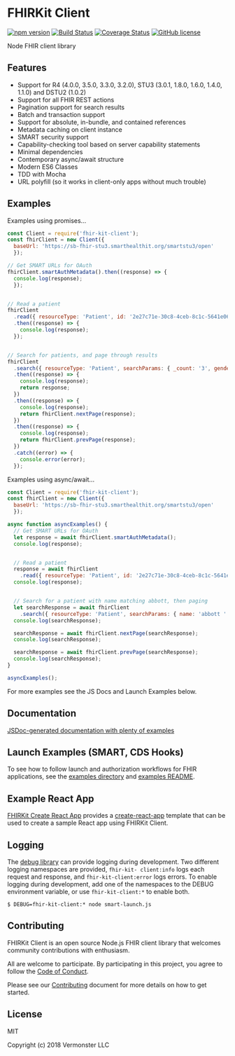 # FHIRKit Client
[![npm version](https://badge.fury.io/js/fhir-kit-client.svg)](https://badge.fury.io/js/fhir-kit-client)
[![Build Status](https://travis-ci.org/Vermonster/fhir-kit-client.svg?branch=master)](https://travis-ci.org/Vermonster/fhir-kit-client)
[![Coverage Status](https://coveralls.io/repos/github/Vermonster/fhir-kit-client/badge.svg?branch=master)](https://coveralls.io/github/Vermonster/fhir-kit-client?branch=master)
[![GitHub license](https://img.shields.io/github/license/Vermonster/fhir-kit-client.svg)](https://github.com/Vermonster/fhir-kit-client/blob/master/LICENSE)

Node FHIR client library

## Features

* Support for R4 (4.0.0, 3.5.0, 3.3.0, 3.2.0), STU3 (3.0.1, 1.8.0, 1.6.0, 1.4.0, 1.1.0) and DSTU2 (1.0.2)
* Support for all FHIR REST actions
* Pagination support for search results
* Batch and transaction support
* Support for absolute, in-bundle, and contained references
* Metadata caching on client instance
* SMART security support
* Capability-checking tool based on server capability statements
* Minimal dependencies
* Contemporary async/await structure
* Modern ES6 Classes
* TDD with Mocha
* URL polyfill (so it works in client-only apps without much trouble)

## Examples

Examples using promises...

```javascript
const Client = require('fhir-kit-client');
const fhirClient = new Client({
  baseUrl: 'https://sb-fhir-stu3.smarthealthit.org/smartstu3/open'
  });

// Get SMART URLs for OAuth
fhirClient.smartAuthMetadata().then((response) => {
  console.log(response);
  });


// Read a patient
fhirClient
  .read({ resourceType: 'Patient', id: '2e27c71e-30c8-4ceb-8c1c-5641e066c0a4' })
  .then((response) => {
    console.log(response);
  });


// Search for patients, and page through results
fhirClient
  .search({ resourceType: 'Patient', searchParams: { _count: '3', gender: 'female' } })
  .then((response) => {
    console.log(response);
    return response;
  })
  .then((response) => {
    console.log(response);
    return fhirClient.nextPage(response);
  })
  .then((response) => {
    console.log(response);
    return fhirClient.prevPage(response);
  })
  .catch((error) => {
    console.error(error);
  });
```

Examples using async/await...

```javascript
const Client = require('fhir-kit-client');
const fhirClient = new Client({
  baseUrl: 'https://sb-fhir-stu3.smarthealthit.org/smartstu3/open'
  });

async function asyncExamples() {
  // Get SMART URLs for OAuth
  let response = await fhirClient.smartAuthMetadata();
  console.log(response);


  // Read a patient
  response = await fhirClient
    .read({ resourceType: 'Patient', id: '2e27c71e-30c8-4ceb-8c1c-5641e066c0a4' });
  console.log(response);


  // Search for a patient with name matching abbott, then paging
  let searchResponse = await fhirClient
    .search({ resourceType: 'Patient', searchParams: { name: 'abbott ' } })
  console.log(searchResponse);

  searchResponse = await fhirClient.nextPage(searchResponse);
  console.log(searchResponse);

  searchResponse = await fhirClient.prevPage(searchResponse);
  console.log(searchResponse);
}

asyncExamples();
```

For more examples see the JS Docs and Launch Examples below.

## Documentation

[JSDoc-generated documentation with plenty of examples](https://vermonster.github.io/fhir-kit-client/fhir-kit-client/1.2.2/index.html)

## Launch Examples (SMART, CDS Hooks)

To see how to follow launch and authorization workflows for FHIR applications,
see the [examples directory](./examples/) and [examples README](./examples/README.md).

## Example React App

[FHIRKit Create React App](https://github.com/Vermonster/fhir-kit-create-react)
provides a [create-react-app](https://github.com/facebook/create-react-app)
template that can be used to create a sample React app using FHIRKit Client.

## Logging

The [debug library](https://www.npmjs.com/package/debug) can provide logging
during development. Two different logging namespaces are provided, `fhir-kit-
client:info` logs each request and response, and `fhir-kit-client:error` logs
errors. To enable logging during development, add one of the namespaces to the
DEBUG environment variable, or use `fhir-kit-client:*` to enable both.

```
$ DEBUG=fhir-kit-client:* node smart-launch.js
```

## Contributing

FHIRKit Client is an open source Node.js FHIR client library that welcomes
community contributions with enthusiasm.

All are welcome to participate. By participating in this project, you agree to
follow the [Code of
Conduct](https://github.com/Vermonster/fhir-kit-client/blob/master/CODE_OF_CONDUCT.md).

Please see our
[Contributing](https://github.com/Vermonster/fhir-kit-client/blob/master/CONTRIBUTING.md)
document for more details on how to get started.

## License

MIT

Copyright (c) 2018 Vermonster LLC
